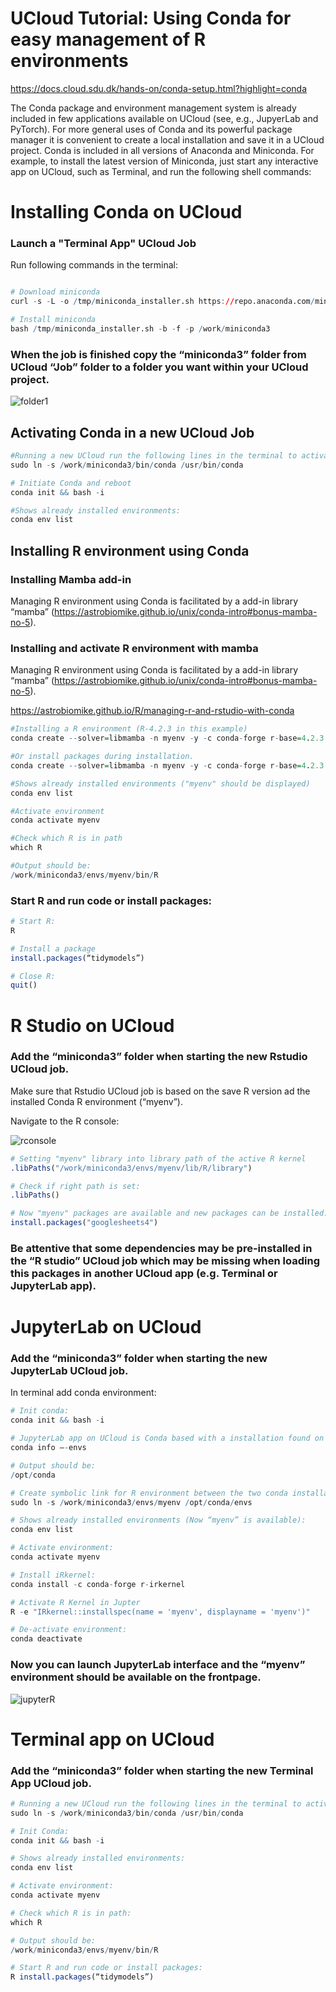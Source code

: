 # UCloud Tutorial: Using Conda for easy management of R environments

https://docs.cloud.sdu.dk/hands-on/conda-setup.html?highlight=conda

The Conda package and environment management system is already included in few applications available on UCloud (see, e.g., JupyerLab and PyTorch). For more general uses of Conda and its powerful package manager it is convenient to create a local installation and save it in a UCloud project.
Conda is included in all versions of Anaconda and Miniconda. For example, to install the latest version of Miniconda, just start any interactive app on UCloud, such as Terminal, and run the following shell commands:

# Installing Conda on UCloud

### Launch a "Terminal App" UCloud Job

Run following commands in the terminal: 


```R

# Download miniconda 
curl -s -L -o /tmp/miniconda_installer.sh https://repo.anaconda.com/miniconda/Miniconda3-latest-Linux-x86_64.sh

# Install miniconda
bash /tmp/miniconda_installer.sh -b -f -p /work/miniconda3
```

### When the job is finished copy the “miniconda3” folder from UCloud “Job” folder to a folder you want within your UCloud project.

![](/Tutorials/Conda/folder1.PNG "folder1")

## Activating Conda in a new UCloud Job


```R
#Running a new UCloud run the following lines in the terminal to activate Conda:
sudo ln -s /work/miniconda3/bin/conda /usr/bin/conda

# Initiate Conda and reboot 
conda init && bash -i
```


```R
#Shows already installed environments:
conda env list
```

## Installing R environment using Conda

### Installing Mamba add-in
Managing R environment using Conda is facilitated by a add-in library “mamba” (https://astrobiomike.github.io/unix/conda-intro#bonus-mamba-no-5).

### Installing and activate R environment with mamba

Managing R environment using Conda is facilitated by a add-in library “mamba” (https://astrobiomike.github.io/unix/conda-intro#bonus-mamba-no-5).

https://astrobiomike.github.io/R/managing-r-and-rstudio-with-conda

```R
#Installing a R environment (R-4.2.3 in this example) 
conda create --solver=libmamba -n myenv -y -c conda-forge r-base=4.2.3

#Or install packages during installation.
conda create --solver=libmamba -n myenv -y -c conda-forge r-base=4.2.3 r-tidyverse

#Shows already installed environments ("myenv" should be displayed)
conda env list

#Activate environment
conda activate myenv

#Check which R is in path
which R

#Output should be: 
/work/miniconda3/envs/myenv/bin/R
```

### Start R and run code or install packages:


```R
# Start R:
R

# Install a package
install.packages(“tidymodels”)

# Close R:
quit()
```

# R Studio on UCloud

### Add the “miniconda3” folder when starting the new Rstudio UCloud job. 

Make sure that Rstudio UCloud job is based on the save R version ad the installed Conda R environment (“myenv”).

Navigate to the R console: 

![](/Tutorials/Conda/rconsole.PNG "rconsole")



```R
# Setting "myenv" library into library path of the active R kernel 
.libPaths("/work/miniconda3/envs/myenv/lib/R/library")

# Check if right path is set: 
.libPaths()

# Now "myenv" packages are available and new packages can be installed:
install.packages("googlesheets4")
```

### Be attentive that some dependencies may be pre-installed in the “R studio” UCloud job which may be missing when loading this packages in another UCloud app (e.g. Terminal or JupyterLab app).

# JupyterLab on UCloud

### Add the “miniconda3” folder when starting the new JupyterLab UCloud job.

In terminal add conda environment:


```R
# Init conda:
conda init && bash -i

# JupyterLab app on UCloud is Conda based with a installation found on the following path: 
conda info –-envs

# Output should be: 
/opt/conda

# Create symbolic link for R environment between the two conda installations: 
sudo ln -s /work/miniconda3/envs/myenv /opt/conda/envs

# Shows already installed environments (Now “myenv” is available):
conda env list

# Activate environment:
conda activate myenv

# Install iRkernel:
conda install -c conda-forge r-irkernel

# Activate R Kernel in Jupter
R -e "IRkernel::installspec(name = 'myenv', displayname = 'myenv')"

# De-activate environment:
conda deactivate
```

### Now you can launch JupyterLab interface and the “myenv” environment should be available on the frontpage.

![](/Tutorials/Conda/jupyterR.PNG "jupyterR")

# Terminal app on UCloud

### Add the “miniconda3” folder when starting the new Terminal App UCloud job.


```R
# Running a new UCloud run the following lines in the terminal to activate Conda:
sudo ln -s /work/miniconda3/bin/conda /usr/bin/conda

# Init Conda:
conda init && bash -i

# Shows already installed environments:
conda env list

# Activate environment:
conda activate myenv

# Check which R is in path:
which R

# Output should be: 
/work/miniconda3/envs/myenv/bin/R

```


```R
# Start R and run code or install packages:
R install.packages(“tidymodels”)

```
